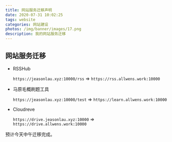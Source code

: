 ```yaml
---
title: 网站服务迁移声明
date: 2020-07-31 10:02:25
tags: website
categories: 网站建设
photos: /img/banner/images/17.png
description: 我的网站服务迁移
---
```

## 网站服务迁移

+ RSSHub

  `https://jeasonlau.xyz:10000/rss` => `https://rss.allwens.work:10000`

+ 马原毛概刷题工具

  `https://jeasonlau.xyz:10000/test` => `https://learn.allwens.work:10000`

+ Cloudreve

  `https://drive.jeasonlau.xyz:10000` => `https://drive.allwens.work:10000`

预计今天中午迁移完成。